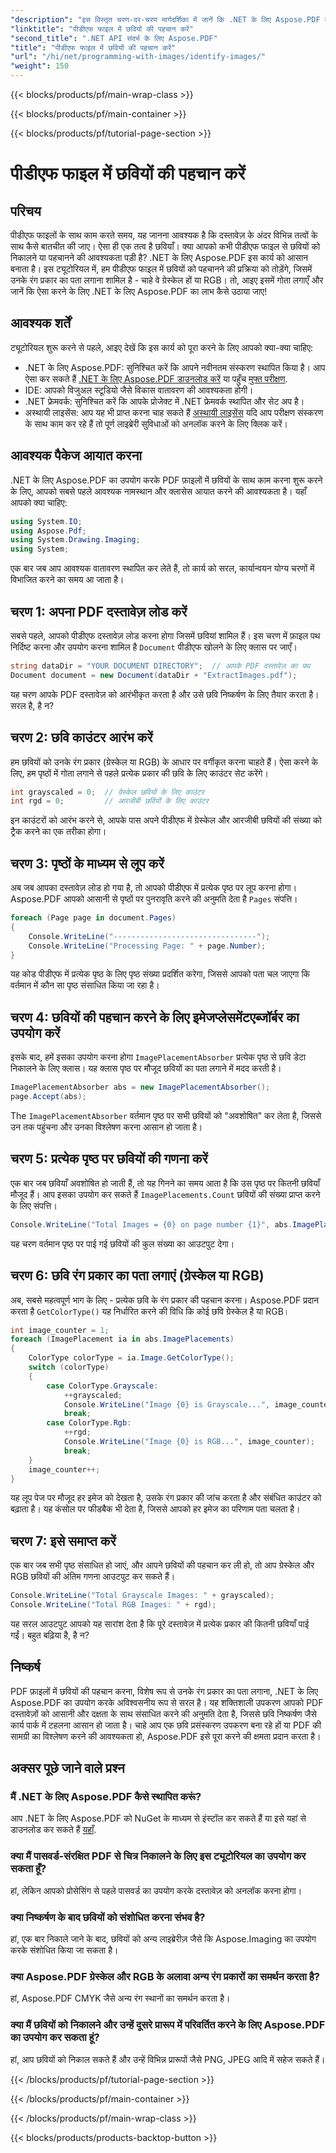 ```yaml
---
"description": "इस विस्तृत चरण-दर-चरण मार्गदर्शिका में जानें कि .NET के लिए Aspose.PDF का उपयोग करके PDF फ़ाइलों में छवियों की पहचान कैसे करें और उनके रंग प्रकार (ग्रेस्केल या RGB) का पता कैसे लगाएं।"
"linktitle": "पीडीएफ फाइल में छवियों की पहचान करें"
"second_title": ".NET API संदर्भ के लिए Aspose.PDF"
"title": "पीडीएफ फाइल में छवियों की पहचान करें"
"url": "/hi/net/programming-with-images/identify-images/"
"weight": 150
---
```


{{< blocks/products/pf/main-wrap-class >}}

{{< blocks/products/pf/main-container >}}

{{< blocks/products/pf/tutorial-page-section >}}

# पीडीएफ फाइल में छवियों की पहचान करें

## परिचय

पीडीएफ फाइलों के साथ काम करते समय, यह जानना आवश्यक है कि दस्तावेज़ के अंदर विभिन्न तत्वों के साथ कैसे बातचीत की जाए। ऐसा ही एक तत्व है छवियाँ। क्या आपको कभी पीडीएफ फाइल से छवियों को निकालने या पहचानने की आवश्यकता पड़ी है? .NET के लिए Aspose.PDF इस कार्य को आसान बनाता है। इस ट्यूटोरियल में, हम पीडीएफ फाइल में छवियों को पहचानने की प्रक्रिया को तोड़ेंगे, जिसमें उनके रंग प्रकार का पता लगाना शामिल है - चाहे वे ग्रेस्केल हों या RGB। तो, आइए इसमें गोता लगाएँ और जानें कि ऐसा करने के लिए .NET के लिए Aspose.PDF का लाभ कैसे उठाया जाए!

## आवश्यक शर्तें

ट्यूटोरियल शुरू करने से पहले, आइए देखें कि इस कार्य को पूरा करने के लिए आपको क्या-क्या चाहिए:

- .NET के लिए Aspose.PDF: सुनिश्चित करें कि आपने नवीनतम संस्करण स्थापित किया है। आप ऐसा कर सकते हैं [.NET के लिए Aspose.PDF डाउनलोड करें](https://releases.aspose.com/pdf/net/) या पहुँच [मुफ्त परीक्षण](https://releases.aspose.com/).
- IDE: आपको विजुअल स्टूडियो जैसे विकास वातावरण की आवश्यकता होगी।
- .NET फ्रेमवर्क: सुनिश्चित करें कि आपके प्रोजेक्ट में .NET फ्रेमवर्क स्थापित और सेट अप है।
- अस्थायी लाइसेंस: आप यह भी प्राप्त करना चाह सकते हैं [अस्थायी लाइसेंस](https://purchase.aspose.com/temporary-license/) यदि आप परीक्षण संस्करण के साथ काम कर रहे हैं तो पूर्ण लाइब्रेरी सुविधाओं को अनलॉक करने के लिए क्लिक करें।

## आवश्यक पैकेज आयात करना

.NET के लिए Aspose.PDF का उपयोग करके PDF फ़ाइलों में छवियों के साथ काम करना शुरू करने के लिए, आपको सबसे पहले आवश्यक नामस्थान और क्लासेस आयात करने की आवश्यकता है। यहाँ आपको क्या चाहिए:

```csharp
using System.IO;
using Aspose.Pdf;
using System.Drawing.Imaging;
using System;
```

एक बार जब आप आवश्यक वातावरण स्थापित कर लेते हैं, तो कार्य को सरल, कार्यान्वयन योग्य चरणों में विभाजित करने का समय आ जाता है।

## चरण 1: अपना PDF दस्तावेज़ लोड करें

सबसे पहले, आपको पीडीएफ दस्तावेज़ लोड करना होगा जिसमें छवियां शामिल हैं। इस चरण में फ़ाइल पथ निर्दिष्ट करना और उपयोग करना शामिल है `Document` पीडीएफ खोलने के लिए क्लास पर जाएँ।

```csharp
string dataDir = "YOUR DOCUMENT DIRECTORY";  // आपके PDF दस्तावेज़ का पथ
Document document = new Document(dataDir + "ExtractImages.pdf");
```

यह चरण आपके PDF दस्तावेज़ को आरंभीकृत करता है और उसे छवि निष्कर्षण के लिए तैयार करता है। सरल है, है न?

## चरण 2: छवि काउंटर आरंभ करें

हम छवियों को उनके रंग प्रकार (ग्रेस्केल या RGB) के आधार पर वर्गीकृत करना चाहते हैं। ऐसा करने के लिए, हम पृष्ठों में गोता लगाने से पहले प्रत्येक प्रकार की छवि के लिए काउंटर सेट करेंगे।

```csharp
int grayscaled = 0;  // ग्रेस्केल छवियों के लिए काउंटर
int rgd = 0;         // आरजीबी छवियों के लिए काउंटर
```

इन काउंटरों को आरंभ करने से, आपके पास अपने पीडीएफ में ग्रेस्केल और आरजीबी छवियों की संख्या को ट्रैक करने का एक तरीका होगा।

## चरण 3: पृष्ठों के माध्यम से लूप करें

अब जब आपका दस्तावेज़ लोड हो गया है, तो आपको पीडीएफ में प्रत्येक पृष्ठ पर लूप करना होगा। Aspose.PDF आपको आसानी से पृष्ठों पर पुनरावृति करने की अनुमति देता है `Pages` संपत्ति।

```csharp
foreach (Page page in document.Pages)
{
    Console.WriteLine("--------------------------------");
    Console.WriteLine("Processing Page: " + page.Number);
}
```

यह कोड पीडीएफ में प्रत्येक पृष्ठ के लिए पृष्ठ संख्या प्रदर्शित करेगा, जिससे आपको पता चल जाएगा कि वर्तमान में कौन सा पृष्ठ संसाधित किया जा रहा है।

## चरण 4: छवियों की पहचान करने के लिए इमेजप्लेसमेंटएब्जॉर्बर का उपयोग करें

इसके बाद, हमें इसका उपयोग करना होगा `ImagePlacementAbsorber` प्रत्येक पृष्ठ से छवि डेटा निकालने के लिए क्लास। यह क्लास पृष्ठ पर मौजूद छवियों का पता लगाने में मदद करती है।

```csharp
ImagePlacementAbsorber abs = new ImagePlacementAbsorber();
page.Accept(abs);
```

The `ImagePlacementAbsorber` वर्तमान पृष्ठ पर सभी छवियों को "अवशोषित" कर लेता है, जिससे उन तक पहुंचना और उनका विश्लेषण करना आसान हो जाता है।

## चरण 5: प्रत्येक पृष्ठ पर छवियों की गणना करें

एक बार जब छवियाँ अवशोषित हो जाती हैं, तो यह गिनने का समय आता है कि उस पृष्ठ पर कितनी छवियाँ मौजूद हैं। आप इसका उपयोग कर सकते हैं `ImagePlacements.Count` छवियों की संख्या प्राप्त करने के लिए संपत्ति।

```csharp
Console.WriteLine("Total Images = {0} on page number {1}", abs.ImagePlacements.Count, page.Number);
```

यह चरण वर्तमान पृष्ठ पर पाई गई छवियों की कुल संख्या का आउटपुट देगा।

## चरण 6: छवि रंग प्रकार का पता लगाएं (ग्रेस्केल या RGB)

अब, सबसे महत्वपूर्ण भाग के लिए - प्रत्येक छवि के रंग प्रकार की पहचान करना। Aspose.PDF प्रदान करता है `GetColorType()` यह निर्धारित करने की विधि कि कोई छवि ग्रेस्केल है या RGB।

```csharp
int image_counter = 1;
foreach (ImagePlacement ia in abs.ImagePlacements)
{
    ColorType colorType = ia.Image.GetColorType();
    switch (colorType)
    {
        case ColorType.Grayscale:
            ++grayscaled;
            Console.WriteLine("Image {0} is Grayscale...", image_counter);
            break;
        case ColorType.Rgb:
            ++rgd;
            Console.WriteLine("Image {0} is RGB...", image_counter);
            break;
    }
    image_counter++;
}
```

यह लूप पेज पर मौजूद हर इमेज को देखता है, उसके रंग प्रकार की जांच करता है और संबंधित काउंटर को बढ़ाता है। यह कंसोल पर फीडबैक भी देता है, जिससे आपको हर इमेज का परिणाम पता चलता है।

## चरण 7: इसे समाप्त करें

एक बार जब सभी पृष्ठ संसाधित हो जाएं, और आपने छवियों की पहचान कर ली हो, तो आप ग्रेस्केल और RGB छवियों की अंतिम गणना आउटपुट कर सकते हैं।

```csharp
Console.WriteLine("Total Grayscale Images: " + grayscaled);
Console.WriteLine("Total RGB Images: " + rgd);
```

यह सरल आउटपुट आपको यह सारांश देता है कि पूरे दस्तावेज़ में प्रत्येक प्रकार की कितनी छवियाँ पाई गईं। बहुत बढ़िया है, है न?

## निष्कर्ष

PDF फ़ाइलों में छवियों की पहचान करना, विशेष रूप से उनके रंग प्रकार का पता लगाना, .NET के लिए Aspose.PDF का उपयोग करके अविश्वसनीय रूप से सरल है। यह शक्तिशाली उपकरण आपको PDF दस्तावेज़ों को आसानी और दक्षता के साथ संसाधित करने की अनुमति देता है, जिससे छवि निष्कर्षण जैसे कार्य पार्क में टहलना आसान हो जाता है। चाहे आप एक छवि प्रसंस्करण उपकरण बना रहे हों या PDF की सामग्री का विश्लेषण करने की आवश्यकता हो, Aspose.PDF इसे पूरा करने की क्षमता प्रदान करता है।

## अक्सर पूछे जाने वाले प्रश्न

### मैं .NET के लिए Aspose.PDF कैसे स्थापित करूं?  
आप .NET के लिए Aspose.PDF को NuGet के माध्यम से इंस्टॉल कर सकते हैं या इसे यहां से डाउनलोड कर सकते हैं [यहाँ](https://releases.aspose.com/pdf/net/).

### क्या मैं पासवर्ड-संरक्षित PDF से चित्र निकालने के लिए इस ट्यूटोरियल का उपयोग कर सकता हूँ?  
हां, लेकिन आपको प्रोसेसिंग से पहले पासवर्ड का उपयोग करके दस्तावेज़ को अनलॉक करना होगा।

### क्या निष्कर्षण के बाद छवियों को संशोधित करना संभव है?  
हां, एक बार निकाले जाने के बाद, छवियों को अन्य लाइब्रेरीज़ जैसे कि Aspose.Imaging का उपयोग करके संशोधित किया जा सकता है।

### क्या Aspose.PDF ग्रेस्केल और RGB के अलावा अन्य रंग प्रकारों का समर्थन करता है?  
हां, Aspose.PDF CMYK जैसे अन्य रंग स्थानों का समर्थन करता है।

### क्या मैं छवियों को निकालने और उन्हें दूसरे प्रारूप में परिवर्तित करने के लिए Aspose.PDF का उपयोग कर सकता हूं?  
हां, आप छवियों को निकाल सकते हैं और उन्हें विभिन्न प्रारूपों जैसे PNG, JPEG आदि में सहेज सकते हैं।

{{< /blocks/products/pf/tutorial-page-section >}}

{{< /blocks/products/pf/main-container >}}

{{< /blocks/products/pf/main-wrap-class >}}

{{< blocks/products/products-backtop-button >}}